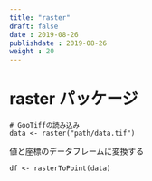 ```yaml
---
title: "raster"
draft: false
date : 2019-08-26
publishdate : 2019-08-26
weight : 20
---
```




# raster パッケージ


```
# GooTiffの読み込み
data <- raster("path/data.tif")
```

値と座標のデータフレームに変換する

```
df <- rasterToPoint(data)
```

